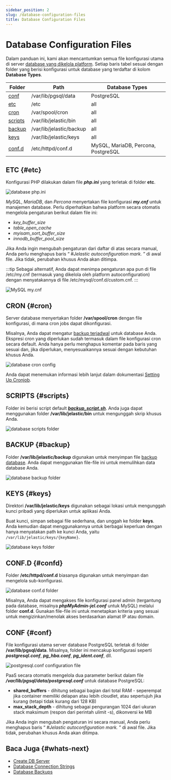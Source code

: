 ```yaml
---
sidebar_position: 2
slug: /database-configuration-files
title: Database Configuration Files
---
```

# Database Configuration Files

Dalam panduan ini, kami akan mencantumkan semua file konfigurasi utama di server [database yang dikelola platform](<https://docs.dewacloud.com/docs/software-stacks-versions/#databases>). Setiap baris tabel sesuai dengan folder yang berisi konfigurasi untuk database yang terdaftar di kolom **Database Types**.

Folder | Path | Database Types  
---|---|---  
[conf](<https://docs.dewacloud.com/docs/#conf>) | /var/lib/pgsql/data | PostgreSQL  
[etc](<https://docs.dewacloud.com/docs/#etc>) | /etc | all  
[cron](<https://docs.dewacloud.com/docs/#cron>) | /var/spool/cron | all  
[scripts](<https://docs.dewacloud.com/docs/#scripts>) | /var/lib/jelastic/bin | all  
[backup](<https://docs.dewacloud.com/docs/#backup>) | /var/lib/jelastic/backup | all  
[keys](<https://docs.dewacloud.com/docs/#keys>) | /var/lib/jelastic/keys | all  
[conf.d](<https://docs.dewacloud.com/docs/#confd>) | /etc/httpd/conf.d | MySQL, MariaDB, Percona, PostgreSQL  
  
## ETC {#etc}

Konfigurasi PHP dilakukan dalam file _**php.ini**_ yang terletak di folder **etc**.

![database php.ini](#)

_MySQL_, _MariaDB_, dan _Percona_ menyertakan file konfigurasi _**my.cnf**_ untuk manajemen database. Perlu diperhatikan bahwa platform secara otomatis mengelola pengaturan berikut dalam file ini:

  * _key_buffer_size_
  * _table_open_cache_
  * _myisam_sort_buffer_size_
  * _innodb_buffer_pool_size_

Jika Anda ingin mengubah pengaturan dari daftar di atas secara manual, Anda perlu menghapus baris “ _#Jelastic autoconfiguration mark._ ” di awal file. Jika tidak, perubahan khusus Anda akan ditimpa.

:::tip
Sebagai alternatif, Anda dapat menimpa pengaturan apa pun di file /etc/my.cnf (termasuk yang dikelola oleh platform autoconfiguration) dengan menyatakannya di file /etc/mysql/conf.d/custom.cnf.
:::

![MySQL my.cnf](#)

## CRON {#cron}

Server database menyertakan folder **/var/spool/cron** dengan file konfigurasi, di mana cron jobs dapat dikonfigurasi.

Misalnya, Anda dapat mengatur [backup terjadwal](<https://docs.dewacloud.com/docs/database-backups/>) untuk database Anda. Ekspresi cron yang diperlukan sudah termasuk dalam file konfigurasi cron secara default. Anda hanya perlu menghapus komentar pada baris yang sesuai dan, jika diperlukan, menyesuaikannya sesuai dengan kebutuhan khusus Anda.

![database cron config](#)

Anda dapat menemukan informasi lebih lanjut dalam dokumentasi [Setting Up Cronjob](<https://docs.dewacloud.com/docs/cron-job/>).

## SCRIPTS {#scripts}

Folder ini berisi script default _**[backup_script.sh](<https://docs.dewacloud.com/docs/database-backups/>)**_. Anda juga dapat menggunakan folder **/var/lib/jelastic/bin** untuk mengunggah skrip khusus Anda.

![database scripts folder](#)

## BACKUP {#backup}

Folder **/var/lib/jelastic/backup** digunakan untuk menyimpan file [backup database](<https://docs.dewacloud.com/docs/database-backups/>). Anda dapat menggunakan file-file ini untuk memulihkan data database Anda.

![database backup folder](#)

## KEYS {#keys}

Direktori **/var/lib/jelastic/keys** digunakan sebagai lokasi untuk mengunggah kunci pribadi yang diperlukan untuk aplikasi Anda.

Buat kunci, simpan sebagai file sederhana, dan unggah ke folder **keys**. Anda kemudian dapat menggunakannya untuk berbagai keperluan dengan hanya menyatakan path ke kunci Anda, yaitu `/var/lib/jelastic/keys/{keyName}`.

![database keys folder](#)

## CONF.D {#confd}

Folder **/etc/httpd/conf.d** biasanya digunakan untuk menyimpan dan mengelola sub-konfigurasi.

![database conf.d folder](#)

Misalnya, Anda dapat mengakses file konfigurasi panel admin (tergantung pada database, misalnya _**phpMyAdmin-jel.conf**_ untuk MySQL) melalui folder **conf.d**. Gunakan file-file ini untuk menetapkan kriteria yang sesuai untuk mengizinkan/menolak akses berdasarkan alamat IP atau domain.

## CONF {#conf}

File konfigurasi utama server database PostgreSQL terletak di folder **/var/lib/pgsql/data**. Misalnya, folder ini mencakup konfigurasi seperti _**postgresql.conf**_, _**pg_hba.conf**_, _**pg_ident.conf**_, dll.

![postgresql.conf configuration file](#)

PaaS secara otomatis mengelola dua parameter berikut dalam file _**/var/lib/pgsql/data/postgresql.conf**_ untuk database PostgreSQL:

  * **shared_buffers** \- dihitung sebagai bagian dari total RAM - seperempat jika container memiliki delapan atau lebih cloudlet, atau sepertujuh jika kurang (tetapi tidak kurang dari 128 KB)
  * **max_stack_depth** \- dihitung sebagai pengurangan 1024 dari ukuran stack maksimum (respon dari perintah ulimit -s), dikonversi ke MB

Jika Anda ingin mengubah pengaturan ini secara manual, Anda perlu menghapus baris “ _#Jelastic autoconfiguration mark._ ” di awal file. Jika tidak, perubahan khusus Anda akan ditimpa.

## Baca Juga {#whats-next}

  * [Create DB Server](<https://docs.dewacloud.com/docs/database-hosting/>)
  * [Database Connection Strings](<https://docs.dewacloud.com/docs/database-connection/>)
  * [Database Backups](<https://docs.dewacloud.com/docs/database-backups/>)